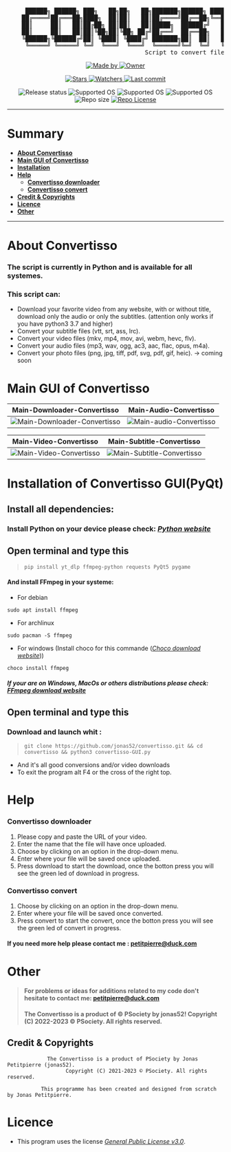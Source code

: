 <pre>    
     ██████╗ ██████╗ ███╗   ██╗██╗   ██╗███████╗██████╗ ████████╗██╗███████╗███████╗ ██████╗ 
    ██╔════╝██╔═══██╗████╗  ██║██║   ██║██╔════╝██╔══██╗╚══██╔══╝██║██╔════╝██╔════╝██╔═══██╗
    ██║     ██║   ██║██╔██╗ ██║██║   ██║█████╗  ██████╔╝   ██║   ██║███████╗███████╗██║   ██║
    ██║     ██║   ██║██║╚██╗██║╚██╗ ██╔╝██╔══╝  ██╔══██╗   ██║   ██║╚════██║╚════██║██║   ██║
    ╚██████╗╚██████╔╝██║ ╚████║ ╚████╔╝ ███████╗██║  ██║   ██║   ██║███████║███████║╚██████╔╝
     ╚═════╝ ╚═════╝ ╚═╝  ╚═══╝  ╚═══╝  ╚══════╝╚═╝  ╚═╝   ╚═╝   ╚═╝╚══════╝╚══════╝ ╚═════╝    
                                      Script to convert files
</pre>

<!--  [ Authors ] -->
<p align="center">
    <a href="https://github.com/jonas52">
        <img src="https://img.shields.io/badge/Made%20by-Jonas%20Petitpierre%20(jonas52)-important?style=for-the-badge" alt="Made by">
    </a>
    <a href="https://github.com/PentestSociety">
        <img src="https://img.shields.io/badge/Owner-©%20PSociety™%20(jonas52)-important?style=for-the-badge" alt="Owner">
    </a>
</p>

<!--  [ Informations about this repositorie ] -->
<p align="center">
    <a href="https://github.com/jonas52/convertisso/stargazers">
        <img src="https://img.shields.io/github/stars/jonas52/convertisso?style=for-the-badge&color=success" alt="Stars">
    </a>
    <a href="https://github.com/jonas52/convertisso/watchers">
        <img src="https://img.shields.io/github/watchers/jonas52/convertisso?color=cyan&style=for-the-badge&color=success" alt="Watchers">
    </a>
    <a href="https://github.com/jonas52/convertisso/issues">
        <img src="https://img.shields.io/github/last-commit/jonas52/convertisso?color=cyan&style=for-the-badge&color=success" alt="Last commit">
    </a>

</p>

<!--  [ More informations ] -->
<p align="center">
    <img src="https://img.shields.io/badge/Release%20status-In%20Development-informational?style=for-the-badge" alt="Release status">
    <img src="https://img.shields.io/badge/Supported%20OS-Linux-informational?style=for-the-badge" alt="Supported OS">
    <img src="https://img.shields.io/badge/Supported%20OS-Windows-informational?style=for-the-badge" alt="Supported OS">
    <img src="https://img.shields.io/badge/Supported%20OS-MacOs-informational?style=for-the-badge" alt="Supported OS">
    <img src="https://img.shields.io/github/repo-size/jonas52/convertisso?color=informational&style=for-the-badge" alt="Repo size">
    <a href="https://github.com/jonas52/convertisso/blob/test_v1/LICENSE">
        <img src="https://img.shields.io/github/license/jonas52/convertisso?color=informational&style=for-the-badge" alt="Repo License" >
    </a>
</p>

---

# **Summary**

- [**About Convertisso**](#about-convertisso)
- [**Main GUI of Convertisso**](#main-gui-of-convertisso)
- [**Installation**](#installation-of-convertisso-guipyqt)
- [**Help**](#help)
   - [**Convertisso downloader**](#convertisso-downloader)
   - [**Convertisso convert**](#convertisso-convert)
- [**Credit & Copyrights**](credit-&-copyrights)
- [**Licence**](#licence)
- [**Other**](#other)

--- 

# **About Convertisso**
### The script is currently in Python and is available for all systemes.
### This script can:
- Download your favorite video from any website, with or without title, download only the audio or only the subtitles. (attention only works if you have python3 3.7 and higher)
- Convert your subtitle files (vtt, srt, ass, lrc). 
- Convert your video files (mkv, mp4, mov, avi, webm, hevc, flv). 
- Convert your audio files (mp3, wav, ogg, ac3, aac, flac, opus, m4a).
- Convert your photo files (png, jpg, tiff, pdf, svg, pdf, gif, heic). -> coming soon
# **Main GUI of Convertisso**
| Main-Downloader-Convertisso | Main-Audio-Convertisso |
|---------|---------|
| ![Main-Downloader-Convertisso](https://user-images.githubusercontent.com/83141023/232312519-001d4c3e-92d3-45e6-949b-aecc5ef8a18c.png) | ![Main-audio-Convertisso](https://user-images.githubusercontent.com/83141023/233783047-ad5b047a-61ab-4b19-a58d-360138c4e4ca.png)

| Main-Video-Convertisso | Main-Subtitle-Convertisso |
|---------|---------|
| ![Main-Video-Convertisso](https://user-images.githubusercontent.com/83141023/233783155-93d28217-bc2e-478b-8722-ef54304854e4.png) | ![Main-Subtitle-Convertisso](https://user-images.githubusercontent.com/83141023/233783232-1ec7f6b6-dd9c-40f0-9fb8-e88357fe7a84.png)


# **Installation of Convertisso GUI(PyQt)**
## Install all dependencies:
### Install Python on your device please check: _[Python website](https://www.python.org/downloads/)_
## Open terminal and type this
>     pip install yt_dlp ffmpeg-python requests PyQt5 pygame
#### And install FFmpeg in your systeme:
- For debian
```
sudo apt install ffmpeg
```
- For archlinux
```
sudo pacman -S ffmpeg
```
- For windows (Install choco for this commande (_[Choco download website](https://chocolatey.org/install)_))
```
choco install ffmpeg
```
##### If your are on Windows, MacOs or others distributions please check: _[FFmpeg download website](https://ffmpeg.org/download.html)_
## Open terminal and type this
### Download and launch whit :
>     git clone https://github.com/jonas52/convertisso.git && cd convertisso && python3 convertisso-GUI.py
- And it's all good conversions and/or video downloads
- To exit the program alt F4 or the cross of the right top.

# **Help**
### Convertisso downloader
1. Please copy and paste the URL of your video.
2. Enter the name that the file will have once uploaded.
3. Choose by clicking on an option in the drop-down menu.
4. Enter where your file will be saved once uploaded.
5. Press download to start the download, once the botton press you will see the green led of download in progress.
### Convertisso convert
1. Choose by clicking on an option in the drop-down menu.
2. Enter where your file will be saved once converted.
3. Press convert to start the convert, once the botton press you will see the green led of convert in progress.
#### If you need more help please contact me : petitpierre@duck.com
# **Other**
> #### For problems or ideas for additions related to my code don't hesitate to contact me: petitpierre@duck.com
> #### The Convertisso is a product of © PSociety by jonas52! Copyright (C) 2022-2023 © PSociety. All rights reserved.
## **Credit & Copyrights**

```
             The Convertisso is a product of PSociety by Jonas Petitpierre (jonas52).
                   Copyright (C) 2021-2023 © PSociety. All rights reserved.

           This programme has been created and designed from scratch by Jonas Petitpierre.
```
# **Licence**
- This program uses the license _[General Public License v3.0](https://github.com/jonas52/convertisso/blob/main/LICENSE)_.
